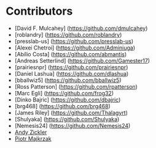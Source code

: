 # Contributors
- [David F. Mulcahey] (https://github.com/dmulcahey)
- [roblandry] (https://github.com/roblandry)
- [presslab-us] (https://github.com/presslab-us)
- [Alexei Chetroi] (https://github.com/Adminiuga)
- [Abílio Costa] (https://github.com/abmantis)
- [Andreas Setterlind] (https://github.com/Gamester17)
- [prairiesnpr] (https://github.com/prairiesnpr)
- [Daniel Lashua] (https://github.com/dlashua)
- [bballwiz5] (https://github.com/bballwiz5)
- [Ross Patterson] (https://github.com/rpatterson)
- [Marc Egli] (https://github.com/frog32)
- [Dinko Bajric] (https://github.com/dbajric)
- [brg468] (https://github.com/brg468)
- [James Riley] (https://github.com/Thalagyrt)
- [Shulyaka] (https://github.com/Shulyaka)
- [Nemesis24] (https://github.com/Nemesis24)
- [Andy Zickler](https://github.com/andyzickler)
- [Piotr Majkrzak](https://github.com/majkrzak)
